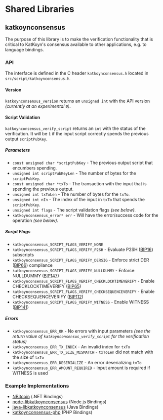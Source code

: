 Shared Libraries
================

## katkoynconsensus

The purpose of this library is to make the verification functionality that is critical to KatKoyn's consensus available to other applications, e.g. to language bindings.

### API

The interface is defined in the C header `katkoynconsensus.h` located in  `src/script/katkoynconsensus.h`.

#### Version

`katkoynconsensus_version` returns an `unsigned int` with the API version *(currently at an experimental `0`)*.

#### Script Validation

`katkoynconsensus_verify_script` returns an `int` with the status of the verification. It will be `1` if the input script correctly spends the previous output `scriptPubKey`.

##### Parameters
- `const unsigned char *scriptPubKey` - The previous output script that encumbers spending.
- `unsigned int scriptPubKeyLen` - The number of bytes for the `scriptPubKey`.
- `const unsigned char *txTo` - The transaction with the input that is spending the previous output.
- `unsigned int txToLen` - The number of bytes for the `txTo`.
- `unsigned int nIn` - The index of the input in `txTo` that spends the `scriptPubKey`.
- `unsigned int flags` - The script validation flags *(see below)*.
- `katkoynconsensus_error* err` - Will have the error/success code for the operation *(see below)*.

##### Script Flags
- `katkoynconsensus_SCRIPT_FLAGS_VERIFY_NONE`
- `katkoynconsensus_SCRIPT_FLAGS_VERIFY_P2SH` - Evaluate P2SH ([BIP16](https://github.com/bitcoin/bips/blob/master/bip-0016.mediawiki)) subscripts
- `katkoynconsensus_SCRIPT_FLAGS_VERIFY_DERSIG` - Enforce strict DER ([BIP66](https://github.com/bitcoin/bips/blob/master/bip-0066.mediawiki)) compliance
- `katkoynconsensus_SCRIPT_FLAGS_VERIFY_NULLDUMMY` - Enforce NULLDUMMY ([BIP147](https://github.com/bitcoin/bips/blob/master/bip-0147.mediawiki))
- `katkoynconsensus_SCRIPT_FLAGS_VERIFY_CHECKLOCKTIMEVERIFY` - Enable CHECKLOCKTIMEVERIFY ([BIP65](https://github.com/bitcoin/bips/blob/master/bip-0065.mediawiki))
- `katkoynconsensus_SCRIPT_FLAGS_VERIFY_CHECKSEQUENCEVERIFY` - Enable CHECKSEQUENCEVERIFY ([BIP112](https://github.com/bitcoin/bips/blob/master/bip-0112.mediawiki))
- `katkoynconsensus_SCRIPT_FLAGS_VERIFY_WITNESS` - Enable WITNESS ([BIP141](https://github.com/bitcoin/bips/blob/master/bip-0141.mediawiki))

##### Errors
- `katkoynconsensus_ERR_OK` - No errors with input parameters *(see the return value of `katkoynconsensus_verify_script` for the verification status)*
- `katkoynconsensus_ERR_TX_INDEX` - An invalid index for `txTo`
- `katkoynconsensus_ERR_TX_SIZE_MISMATCH` - `txToLen` did not match with the size of `txTo`
- `katkoynconsensus_ERR_DESERIALIZE` - An error deserializing `txTo`
- `katkoynconsensus_ERR_AMOUNT_REQUIRED` - Input amount is required if WITNESS is used

### Example Implementations
- [NBitcoin](https://github.com/NicolasDorier/NBitcoin/blob/master/NBitcoin/Script.cs#L814) (.NET Bindings)
- [node-libkatkoynconsensus](https://github.com/bitpay/node-libkatkoynconsensus) (Node.js Bindings)
- [java-libkatkoynconsensus](https://github.com/dexX7/java-libkatkoynconsensus) (Java Bindings)
- [katkoynconsensus-php](https://github.com/Bit-Wasp/katkoynconsensus-php) (PHP Bindings)
